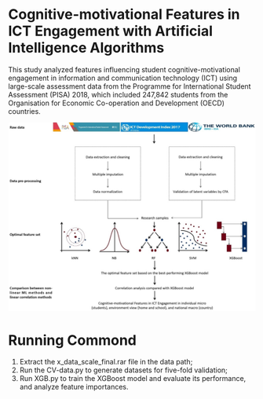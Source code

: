 # Cognitive-motivational Features in ICT Engagement with Artificial Intelligence Algorithms
This study analyzed features influencing student cognitive-motivational engagement in information and communication technology (ICT) using large-scale assessment data from the Programme for International Student Assessment (PISA) 2018, which included 247,842 students from the Organisation for Economic Co-operation and Development (OECD) countries.

![image](./Figure_1.jpg)

# Running Commond
1. Extract the x_data_scale_final.rar file in the data path;
2. Run the CV-data.py to generate datasets for five-fold validation;
3. Run XGB.py to train the XGBoost model and evaluate its performance, and analyze feature importances.
